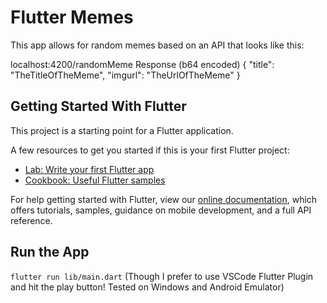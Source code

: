 # Flutter Memes

This app allows for random memes based on an API that looks like this:

localhost:4200/randomMeme
Response (b64 encoded)
{
  "title": "TheTitleOfTheMeme",
  "imgurl": "TheUrlOfTheMeme" 
}

## Getting Started With Flutter

This project is a starting point for a Flutter application.

A few resources to get you started if this is your first Flutter project:

- [Lab: Write your first Flutter app](https://flutter.dev/docs/get-started/codelab)
- [Cookbook: Useful Flutter samples](https://flutter.dev/docs/cookbook)

For help getting started with Flutter, view our
[online documentation](https://flutter.dev/docs), which offers tutorials,
samples, guidance on mobile development, and a full API reference.

## Run the App

`flutter run lib/main.dart` (Though I prefer to use VSCode Flutter Plugin and hit the play button! Tested on Windows and Android Emulator)
